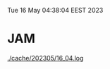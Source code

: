 Tue 16 May 04:38:04 EEST 2023
# JAM
<a href='./cache/202305/16_04.log'>./cache/202305/16_04.log</a>
